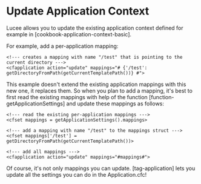 <!--
{
  "title": "Update current Application Context",
  "id": "cookbook-application-context-update",
  "related": [
    "tag-application"
  ],
  "categories": [
    "application"
  ],
  "description": "How to update your Application settings, after they have been defined in Application.cfc.",
  "keywords": [
    "Application Context",
    "Update Application",
    "Mappings",
    "cfapplication",
    "getApplicationSettings",
    "Application.cfc"
  ]
}
-->
# Update Application Context

Lucee allows you to update the existing application context defined for example in [cookbook-application-context-basic].

For example, add a per-application mapping:

```lucee
<!--- creates a mapping with name "/test" that is pointing to the current directory --->
<cfapplication action="update" mappings="# {'/test': getDirectoryFromPath(getCurrentTemplatePath())} #">
```

This example doesn't extend the existing application mappings with this new one, it replaces them. So when you plan to add a mapping, it's best to first read the existing mappings with help of the function [function-getApplicationSettings] and update these mappings as follows:

```lucee
<!--- read the existing per-application mappings --->
<cfset mappings = getApplicationSettings().mappings>

<!--- add a mapping with name "/test" to the mappings struct --->
<cfset mappings['/test'] = getDirectoryFromPath(getCurrentTemplatePath())>

<!--- add all mappings --->
<cfapplication action="update" mappings="#mappings#">
```

Of course, it's not only mappings you can update. [tag-application] lets you update all the settings you can do in the Application.cfc!